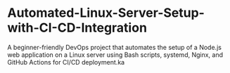 # Automated-Linux-Server-Setup-with-CI-CD-Integration
A beginner-friendly DevOps project that automates the setup of a Node.js web application on a Linux server using Bash scripts, systemd, Nginx, and GitHub Actions for CI/CD deployment.ka
